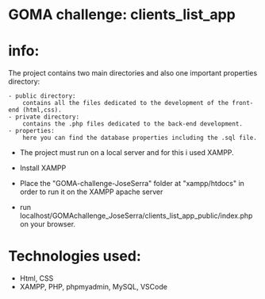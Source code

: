 # GOMA challenge: clients_list_app


# info:
 The project contains two main directories and also one important properties directory:
    
    - public directory:
        contains all the files dedicated to the development of the front-end (html,css).
    - private directory:
        contains the .php files dedicated to the back-end development.
    - properties:
        here you can find the database properties including the .sql file.
        
- The project must run on a local server and for this i used XAMPP.

- Install XAMPP
- Place  the "GOMA-challenge-JoseSerra" folder at "xampp/htdocs" in order to run it on the XAMPP apache server
- run localhost/GOMAchallenge_JoseSerra/clients_list_app_public/index.php on your browser.

# Technologies used:
  - Html, CSS
  - XAMPP, PHP, phpmyadmin, MySQL, VSCode
